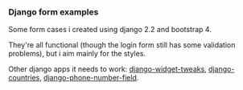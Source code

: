 ### Django form examples

 Some form cases i created using django 2.2 and bootstrap 4.

 They're all functional (though the login form still has some validation problems), but i aim mainly for the styles.

 Other django apps it needs to work: [django-widget-tweaks](https://github.com/jazzband/django-widget-tweaks), [django-countries](https://github.com/SmileyChris/django-countries), [django-phone-number-field](https://github.com/stefanfoulis/django-phonenumber-field).